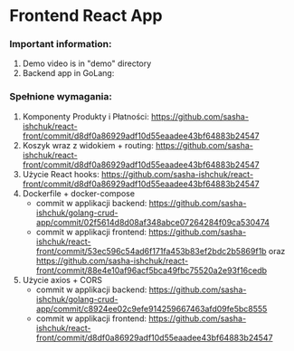 # Frontend React App

### Important information:
1. Demo video is in "demo" directory
2. Backend app in GoLang: 

### Spełnione wymagania:
1. Komponenty Produkty i Płatności: https://github.com/sasha-ishchuk/react-front/commit/d8df0a86929adf10d55eaadee43bf64883b24547
2. Koszyk wraz z widokiem + routing: https://github.com/sasha-ishchuk/react-front/commit/d8df0a86929adf10d55eaadee43bf64883b24547
3. Użycie React hooks: https://github.com/sasha-ishchuk/react-front/commit/d8df0a86929adf10d55eaadee43bf64883b24547
4. Dockerfile + docker-compose
    - commit w applikacji backend: https://github.com/sasha-ishchuk/golang-crud-app/commit/02f5614d8d08af348abce07264284f09ca530474
    - commit w applikacji frontend: https://github.com/sasha-ishchuk/react-front/commit/53ec596c54ad6f171fa453b83ef2bdc2b5869f1b oraz https://github.com/sasha-ishchuk/react-front/commit/88e4e10af96acf5bca49fbc75520a2e93f16cedb
6. Użycie axios + CORS
    - commit w applikacji backend: https://github.com/sasha-ishchuk/golang-crud-app/commit/c8924ee02c9efe914259667463afd09fe5bc8555
    - commit w applikacji frontend: https://github.com/sasha-ishchuk/react-front/commit/d8df0a86929adf10d55eaadee43bf64883b24547
